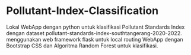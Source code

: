 # Pollutant-Index-Classification
Lokal WebApp dengan python untuk klasifikasi Pollutant Standards Index dengan dataset pollutant-standards-index-southtangerang-2020-2022. menggunakan web framework flask untuk local routing WebApp dengan Bootstrap CSS dan Algoritma Random Forest untuk klasifikasi.
